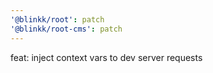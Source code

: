 ```yaml
---
'@blinkk/root': patch
'@blinkk/root-cms': patch
---
```


feat: inject context vars to dev server requests
